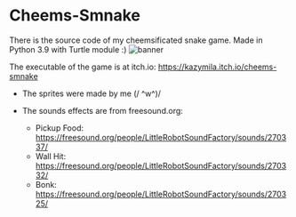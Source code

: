 # Cheems-Smnake
There is the source code of my cheemsificated snake game. Made in Python 3.9 with Turtle module :)
![banner](https://user-images.githubusercontent.com/81656647/153765392-7ad688a8-9a9e-45e2-906a-34e2905004f3.gif)

The executable of the game is at itch.io: https://kazymila.itch.io/cheems-smnake
- The sprites were made by me (/ ^w^)/

- The sounds effects are from freesound.org:
  - Pickup Food: https://freesound.org/people/LittleRobotSoundFactory/sounds/270337/
  - Wall Hit: https://freesound.org/people/LittleRobotSoundFactory/sounds/270332/
  - Bonk: https://freesound.org/people/LittleRobotSoundFactory/sounds/270325/
